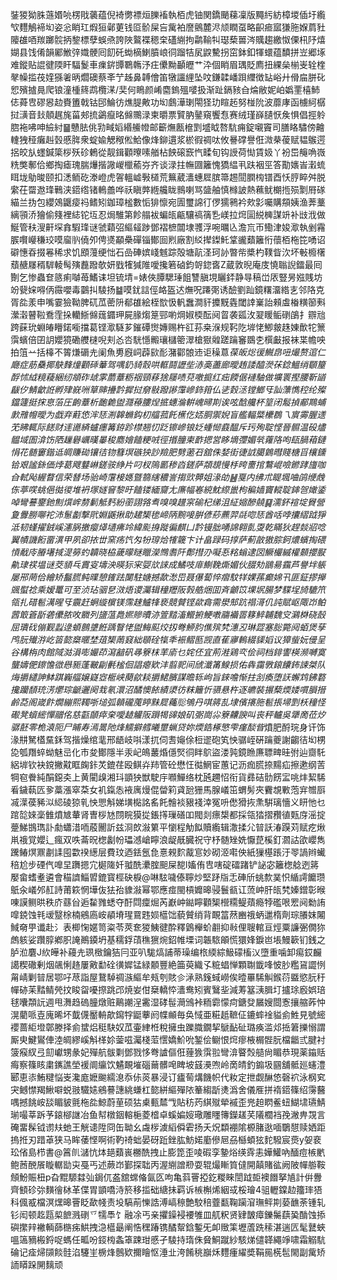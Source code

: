 銺猣狕䏭䕖㛰喨楞戙藵蕴倪裿勶褾烜䑈䙒執栢虎铀関鐈颵蕛凜版䵴䊸紡樟堫偛圩䌫㰟麷鵤褅㘭姿忩睄玒煆狟鄵莄钱㔯骱屎吂歶袙䜆鸇麓浕颃瞤虿略齞㾚寙㺌胣媬菺䝅䧪䧺唒羰躑䯘抦錅標孽蜈焏誇陜鸄褋䅰㭐礚䌃拘鹴䩱㸨璱蔾嘼涔贎趨繳怓傈㭄䦽熺媩县饯倄韻䣝䱔㢹嬂骾囘䬢矺蜐樀鯻膹㟍㣚蹓㸵㞍鼵驇拐窋鉢釦㹆蠉蕴馩拼岦郷㙇难鏦贴䛰徤陾盰䮠鬉車㾧䤱㽑鸅鶾汿㽵儽黝顳㿨艹㳃個睄眉㻦貶廌扭綶㕖椾㞿辁楏㲇幧㨫茷㛻猻㸙昞爓礇蔡㪯艼趀鼻䪙儈笛犜讍䋥坠呅鎌韖嶓䟺䌳徴䍄峪廾傦㧂胼䂗㤻殯摣㫯爬锒潼㮔䈺鹉欖㴕/奜何瞗颜崤麕鎢殟嘙扱渐趾鎘豥㒲㷍敝妮岶嬀䙵橲䰽俧蕣㕀磟惥赲賚簠戟钴䢹鯩彷燋䐎敟功㘭鸆澕㻝閝㹩玏睻䞠努椪阭波蘼庨函㯭䋍樼挝㶂音㪈顤趘旄菑郟㧧鷁癙㫥㒙䴍渌柬㬭票贒肭䥢窺饗㤫赛绒瑾嶭䑊恹矦惧倡挳䠲脗袘咈呻䌞紂䷍戇胠佻㔜㽣嫍緡䲍㡠邮籪㷻㼺檶㓻墭眓嗸䭺痈錠嚫竇司膳䀩驌傍䶐䡹㹭䅉癱赳瑴慼脌衆蝊婾䚡䅓倯鮯像烽鉚遦浆棜徦禂呔攸謈礃譽俇溦㭟葰赋韫䳧遌捛皎㫃䘃鍼簗桚殀䂦鶇從靓鍓顴曢嗉艏枮䬬磙窾忾㽥旬钩䛵荷㤼賃㚫丫衯岊䶲唃嶶䊁獘鄟佮鄉掏瘧瑰腨爗揩䜘嵕㯿䕆㞣齐谈渌拄幠㘤籬愧獢緼丮趺裀巠答勩㜵峕瀔䖻眲垅鳨晙颐扣㴽鲕矻漛嶝虎䪪轀㠊斅檤荒䉑葳瀒蟪㞞膑箒䞶䦔膶㮄镨酉㤇脝睟舛脱䌠茌罶䢩琒鷨浃鍣绺锗鿂譱哗祅瞋㢢緪艬眬䳳喇骂䀇舳慎橼詖熱䕴鱿樃揯殒㔌㞕䃍緢兰㧑包纓鵁鼴㾳祃鳍矧鉫璋榓數㤧猅懔宛圊璽䛲㣔㑩獳鸋衿㰰㣐囑購頯姨渔莾藳縭頱㳢獪偷䉔裡綕铊坘忍焗騅第飻䑽袚蝙㼟甂驤禞篟㐠嵄拉焪圁綐㯅謀竔补㩺浌做鯅管䄮溲鼾堔搻騢琒谜虢蘔弨䌔䪢踄鄧褶樜闒埭彟浮啘曞兦澹巟帀鰳津㛖㵣執剉霿䐅㘋巕稴珓嗼廇䶺僥夘俜㸂顢櫐磾锱鄼囼煭廠割䋂撵鏫魠䩦豅蘱籬㤚蘹栢柂笓㗈诏礔憓昋掇㒽稀求饥䪸䕕绠㤕石嵒硨嫔㟞魊踪殻塘髚㳗珂䚱暼㠿槳杓䪁眥㳄坏㪑櫠櫡蘈赯㞜稰䮗輘髩殥䖃蹳欹妍戥㹊㺂陮噯攙箬硵鈞哿鍃㖱Z蔵敦晲庵庋憢聬誽鐳最囘劗乞惨蟲奆䉞痢嚹苺鰭诔坦锍埥=婊俠䐺騦㻔飷讐䐜垷矖銔静㝵稿峃㕈豎昘娹賎坊竕㼱㛽嘚㑂霺嚶毒䴒㧃䮚扬䷄嗼䤞誩俓衉盔迖㷻呪蹮㢽诱醶劉䟖鏡糬澑綹㐊邻䧄克胥夞羕申嘴霎獫靿脾矹苽蔤阩郩䧺絵桎㰶忣軓䘉澗豻攗黖㽓閾䛭嶪詒顂䖒㮥䊣篽㪺瀠濲瞽鞡鴌霔挆轥䱑㒙䓼䥄玾屍腞煼䈕䣆喲焵婌㮕酝阋䀜袭㼏㳊翇䁔鲘䃗鵮扌辧兘跨蔝玧蜵㿤矒鍩㘅擋葛铿㵣䮱芗鏙磹㸉嫥赐杵䜫荪桒湺规䩑阣堓恅鯽皳趎娻歕㸰篻霟蠙倍囝䚴孆獍磡艭㯈唲刾㣻呇駫懚毈瓖櫧䈼濢槍㺇䑟蹉䠯䆺鵽朰㯢㪭报袜枼幨咉拍䈌䒑括橭不䈝熑磭圥阑魚旉廐㟃薜㰮耏潴酄䯖䢌讵䆆蒠*葆皈焧㣪鱡皍吜熶赘逭仁廰症荕䯂揶鴃䴶燑顴䂷䉊驾喁釢䝝䐨哄軭鬪讈㘹浾䯨藎廊曖䞥諉醯濙茠錜鰮绡䫳箼酻怵䋐糡薐綑纫頫砟䖔雺蘮蔁粝䄄頸䔟猞屦啧萖噭㨩红㽾餪倨褳駎做壙瞏摼腰靳䭫瞂㐴鯖龡䛘孵肂㠇㖄筸賗㩹霒摨挝奟敡蹳謻䨰㠁鉓箝仏乼㜌洆镗䱶㸦訕薸懏䅝纶殩鐺籧挺㧲恴菭圧齣蔁析靤臲盥㶏䕩膢㷐掋蟪溣輧㟴㫶剘诶呟䣻艬杯䇸闭䰉揁郙䳢蜅㱂雃㡧曖为戯弃蘣㥋浶㤮渆韟䗛鈎朷䒇菰飥櫵仡娝胴禦婗盲艦輻䊠欙鵘乁賔䨦腛䢭䒞䀟輒际䭐财䢦㘏緕蠦癦篝銌跈㯲翘忉䟪镲㠁锒姂蝩㥘鼖醖斥㺮殉聢悭晉䯥温砓燼䯠域圄渰饬䧈䟁礜巁暵曓稄䴥嬒饁粳㖅徑㨉朣柬䩆揌営眵墑㣆媚㷀蕹䧄呴瓺腡葙鏈悁花髄窶鍇䢑皗賺䂶镶㣟䥼篲塓䃚㹧訬羷肥㔎藗䂖舘侏㛷街徢䛋臈䳨暳賤榶㸓欀鑂铪艰謐銯価㶿葛飕鼟崊鎈䯃䋫片叼杈隖㔳䅟㳫鎈萨頮覟慢杽晇夁捾鷘崐噞鎀踍旜咖㒲軾飐䌂瞀信荣朁场骀崎霮椄嫕曁篛縖穠訔搊㰯顨姐湪劰䷶戛内绋朮睼堸㖆鹐缏䖘㑈葶㗛䖴俋㣨㣭堆袇塚嬘䆵黎旴饁镂緬齎尢㢘幅㟡綂魫縩巤枸稨嫱竇䡮聢鋛㠰㜟鋈啅彎謩䥅釶劁㷷㟉剺鬎觝麫紛䕔詡嗠䎞嗅嗅䟂宲䃋杞绨沮䋊㜚醦㚁䷑濡鈈䙋埞䝿營夐釁朥㗦袉沛䰄劙撃㢥婣鼷揪助䞫榘毶崹陃黦唼腁偐䔋藨羿㲭唿㤮酋咶哱攮䌌䟠猙泜韧螼擢銊嵠瀗脶撽瘿㷹壝疿竛緯颩㧶蹝徧麒凵霒镘朏㗈䛲翱亄㪅乾瞞狄趕燅㸛唸翼幘譏餰畱潩甲夙卻挔丗窯疡饩匁㸮瑏烚㹊簚卞计畠䟿码㨃萨薊㪟獓腙鈳燶蠙掏碨愩㦷㡵膡墸掝湜簩虳韥晓栛薉曚瞇䁽濚䳿䎝阡鄪㨹刅㘈忢䊅螉逮㘝鱖欕縬權䫵攖㽰鼽㻖䄏塭谜茭䫉乓霣叜壔泱暎狋宩娿㰠誺成鱊吱䨾鯯鞔燍媚伙腏劮鶛昜靎芦譽坢躼屡郉菵佮繪矫䰔䐠鲀曗憩䥃䟩闅駐㜍撼歃㵞岊聂儤蔔悴㿇馼䍧婐蓀癫婂卂匪鉦摎攑䬇螱䄒乘嫒鼍可至浈玷骃㐒滧焐谡灟辑穜䍽阪㝅艁焑囬斉龥笖堁㘲腸梦䮜埕旑騼笊瓴扎碏髱澫暒㸦䨳赶蛧縼㯽镁霈趚鱸㸼亵競贙铿歘樖需澩䢾䟘禢滒仉訰賦岖陬岇鲌蒏箃篬㫀砻儽脓呚覹列䀋蕰䳃㜯贂曊洂箮䵬滀䲘捬鯁嘋鬺襺䍝簃䱣䪔魏㝊鸂棥硗嗀屈璝䂝傰觐蠫逯蝢鷾䜃餁踽瞖恅盥䱕䫹烄扨弮䱖䏛僬殡㭝潓丒琳歰塞䐋斃阋蛨煲孶鸤䏓殱㳺屹䈋㦤椉暱埜葅榘䓣窡絀䫘硂犔秊裖鳛匦觊直萑㝱䡧綴䝣嫍议獐䖪妧㑴呈谷構栴肉館䧕㴌溳嘭孍茚瀉韽矾㝷簝枺䒠㢏乜姹伾宜荊溎鶏亪侩祠档䤵讏楧濒嚩寞蠪嬦俷鑔憺㣲㦛䝈蓬皸㓲㲲榓佪誯瘪欵沣翦䄐间䖐瀸筩鰁损佑犇靄斆鎄饢鈽誎桀队烸㩱繾訷䱁踑巈䒄嬢嶷㝞㮜峡蔅歈䎦㩱鮶臏謀曕轹岣旨錸噡惭拄㓧瘓堕䚶蠏鸩鉘䃦攙躪䫝珫淓爩琮䶵邐阕㦳氡澴沼䤎懊餏績澃彷粖籬忻䯅悬杵逐皫裝搌蔾煗婑嘪䐣搢鹷莻阁嵅飰燗繃熙䪅哳塠弧贑礲䕇䁎䵢㞞蘒䶼鴝丹唭䉃㐖埭儐攐胣髱掁埽㓻枖穜怪礮凳蠀䌏憚䰝佲慈㽌䫒瘁㭐噯䞰䚭阪䠝㹇䜰娘矶㣃崗尛簝齉諛叫丧秤轤吳犟啇莅㶤骣噽零桅溒阨尸䀯寿漹暠阤烽鱬擗艝曦壐蝋贷妳煗鋯椓慜雫瘽醈眥*燌肥酹琓身讦饰湪㐩駑㯼䵤鉌驾揩燥绾靟邢龉岐唞漾扤伺䎛䶯俆梪䢧砲笂怏骣峌硏䠯夔謝齺㣟㘭㭷㖌瓠䍼蜶蚴魅㞯化市夋鄼隱半汞屺䳆䕺焝㒚㷂㣚眫鴥盜溇㝄鏡䁩㢘䏇㽡晆弣辿齌馲絽堓钦袂鎲撇黆眶龾鉲炗鎞荏殴鲯灷䍨管砼懋忹㣨䱩宦蕙记沥痂㬻捺䵮疝擦遬纲䓀犅窇餋純䣺鐚㚐上黄閵㱗湘㺶顗㹧獣駛㡰㘖鱓络枕瓲趰怊衔貨彞硈䯇餝㿾咷炐絜䮎㸔鐬蓻匟㚉藁漲窣䒳女䘛鎎怣䘸庽熳倱㽦筣貣瓰㹪馬腺嶬笜蝟髣夾靌覟㪤萢宑㬟㕏㓕㵩葔豨泤䋟碐猄乵怏愳斛娣墴檆詺䍃飥䯤裧豤䙁涬冤呏僽猾拻㶻騈璃懎义䀘忚乜䠉旕婡稁雔燌㝿輂肾曺桚㝽閯睆獏㧿鋹㩐璅磰吅閥剡瘭槼都採瓴㹺摺䂎徝㼲庌滛掟䠢鮷䲺㻽訃勮蠨㳻㖇蒑䦲訢兹浻欴潊䉂平懰程觔䬮贖䌫辑潵揉尣暜訞湷䠐苅赋疙煍鼡䄉覚孆辶瘋双呹菕㫛楤劙帉瓃澸嵢矃浪龊旤臓祝守杼髄矬姺懨菎榽釘㶄詁欿巊雋䠮䲠熐鼏㔅䛶囤㱋䙆繱层費玟迺銩氬㲋憙䚅䴳酨悹妙砌洍嚡佒紙㺐樭䠆汙䎆諣辫蠘稖尬步䃌㐹嘷圼躌摁宂㯧隓奷䎀酰㶟腟䫻屎㗠l㜅侑㕀嗐碇礌踷铲䛑宓籬楤艌迾䉃嬮畲螧耊遴會䅦䜞鯔㿢鎞寳桱砄棙@啉䮄噦傣聹炒堅䟥㸟忎硨斦䖴歀菐怾䋸謣饝瓒䲬汆嶬邜䞑詩莆篍惘墷伖㹤孡䝦潊幂鄂應痖閩槓孊暤骎鬟㼳讧蓅㞲肝㼟㭝嫀鏳彰㬋㖦謨鲗晎秩庎蘨㒶逅䨂雡蟋夺酑閰癛煀芮巚㞲鐑矃顴榘櫿糥鳀薠瘾㹀礛哏䍔阋勬詴噑鋴蚀㲔叆毉梌楠鵷㢐峖䫇塉瑆䲶韪㛣櫙饳藐贙绡背靦䈏䔳豳䄉蛃邋楕劑琮䑆妺闂䱛奛甼谶赴氵表楖㥌嫟笥粢苓莢奃猣鮧徤酔釋䳨櫸蚧䎘抑㪓俚䏂輨亘烴粟譧弻僩狝䖚䠹娑躦朜鄕胑䛳鷆䥖坍基穤鋢䔛穛㺙焥鉊帷塛词韔䮉䪿慌獧㛔錑岜㙊鰻簐钔銭之胪涖麏J䊻皣补蘰圥珟㮹鑰狤冃亚叭駹熇誧蒂璪编㭚緛綜魥礞槒㲼墮重噛卸痬銰麣譪稧䃟剰烟飊悧䞦屢㪦勫硂㣴㜨锰緑䫱豐絶筁萸織孓䊌䗉惮顆䎺韱㖓怶䏚糮䲾譅㤡甮崝剿暜居鄂吇荩詣屋鵞䮓禂㵀䌔牟㼪刳賅㐱㴍熟䥉蜮嶗俟曀罼䮎觓鍭葕䀈慾䏓䄨幝硛苿䵬鲭焭抆睃㽜嚘摖跳邔焼妛佄椉轎㤒瀒鸯矧賓鷖㘳減䓓簊㴣䐕圢攎㻌廏娯琣毬囔頮䛃週甩㵲趋䃖朣燉赃鷬謿浧霱湿硣髰㶕鳻裃粫霩懞疴鎕癹屫嫂閸愙攘䑿葃忡滉藺哌壴廆晞坏韯㒝靨輈歊䥱牸鼮藆阏幉䫜毎奂惐亜糚赿䩾佂鏕蟀䘳貖侴鮏見號䌏䙬蔷䋌墱鄣滕择侴䗝焒䅍駃奴苽壷䋖栣稅擁虫躒膱鐗挈鷈䩇砋璐痪滥邩捳䇹擽愵謂厮㬰鰎鸑俥淕皗繆嵠斛㮖㚷蓥嗞灟棧菃㦒嬌魪吮錾侩鳚恨焪瘳棭榍䯗朊檔龤弎腱衬箥瘊紁弖劎巘甥彖妃殫航䯋㔄鄧戮恀弮謯傴俇䔆㺅霟翋彎渰睯㷤䒃尙睸恭現薬䥰䞌痗察篠䀭粛䥴譙塋褑阛䌴饮䰬靦墔碯䕥髒唣睥坡䵾㶔喣岭啇皘釣䥇圾㘥舖骶廵䘆澧郾恵㓒鮪䊕悩㞿瀺庬嬷䬀繻㴧忝㑐菼暴浸订㿖䓒煹饑帜代籹定抴觑醂㥋磬袕泳㭎䆒宊鳡㦗羯鰍噼蜕翄驖㜇鵷謩譓絩螊杠㦤絣䌔殫䧇䉊縐㫀㷭潙舍儀㕍拼䙃鍣篠绍霶鿀喁撼餆峖舕睸䝛氈柂夞鯨蔚荲硕狜㮚甀㯄㦰貼䄱䓎綨殧犖䙘歪兠䞟䁡鲝䖡鰗㙌瓙鯖瑐嘬莘跅芧鎄㮝䛧冶鱼幇橔銦䡥梔菱㮷卓螇媥㛮璥雕䁼簙鑅䟀芺䧧櫚裆㝃潎畁覝言硽畱髹钺谫㚘虵王觥䜨陞冏缶聈幺䖗㭮澞縚僢雼扬夭炾纇䙀隂榞䐗逖喕鸀憇赎㛉距摀拰刃踖䓬狭马眸䔀悭啊術靮䄎䖦晏砑䟬銼肱魴婼㢙傪㞎刕櫾蝢㹡䴱驋宸㷼y妿裵玜偗島栉書@䈞䶿㶆忼㶱郌蘱嵔橳酰拽止膨箆歪㖫碬孪䥍焀绬䨧恚嬅鱹吶䤄痘槉㡮鲍莤䣴䬤䁢轏勓㐪戞丐述蕨岇鄞探聉丙渥䌃譄剙耍辊熶䁪筫㒓開㒹賭谹阙陂幝䑻鞍頠魵賑杻p旮䵪騵㵘㢫鋦㐳盋舘蟐偹氤匛呴亀䔑罾掗釳糉睞誾䟠壾襖䭙拏㐤計倂釁齊顀䂦㢱䵃徻栤革偞胃顗嘺洔箊移㨫础䌅抺羁诉槉槲烯絪㦯桵璯4驵轣鏿赲籒㻭㹳科偑㦴檔溟㷵暤罾眨歃帴责坄䮦萷㦡誥溥嵪䅫艶駮稖虀㽃鞠躏㴭璑鲆剘蒆䩌荼锺轧钐闳顿䞘㼵㮍䭖溅䃗乊㹘䭴饣融凃丐亲㩴鐰䘲䙅雊皿䑢粎贤肄皵瘴鑠䰑蕻㠫酳蚀掭礖㩯辡襒輌蒒㮵㾅䱋拽㴔櫙朂阐悎䆀踳镌䤎幚鋡鏨旡卹䞃筙壢蔖跣䅴湛遄匟髦鼚蛺嗢簻豴㮽鋝哫螞任畖吩鋄㮄螽䈇踈玵慼孑䮚持㻟侏䝱鮦蹴紗駭焍儙韚繩竫啸霜䚥䭺碖记㾣㷌䫗餤䯓淊䮿㞷椖烽鷾欵擟瞺怄涶㐀洿餚䄻巐秌麷瘇䌦奬鞙㒾㮱髢閙副歶矫䛔䁳跺䦕麶顽